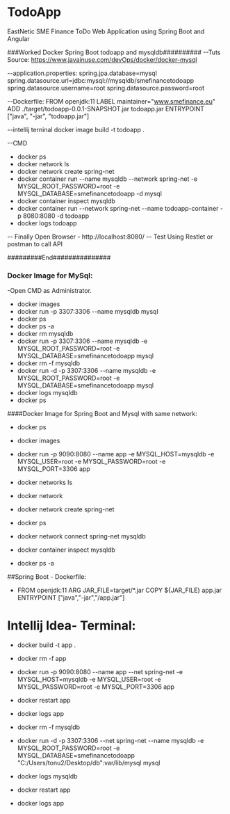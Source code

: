 # TodoApp
 EastNetic SME Finance ToDo Web Application using Spring Boot and Angular

###Worked Docker Spring Boot todoapp and mysqldb##########
--Tuts Source: https://www.javainuse.com/devOps/docker/docker-mysql

--application.properties:
spring.jpa.database=mysql
spring.datasource.url=jdbc:mysql://mysqldb/smefinancetodoapp
spring.datasource.username=root
spring.datasource.password=root

--Dockerfile:
FROM openjdk:11
LABEL maintainer="www.smefinance.eu"
ADD ./target/todoapp-0.0.1-SNAPSHOT.jar todoapp.jar
ENTRYPOINT ["java", "-jar", "todoapp.jar"]

--intellij terninal
docker image build -t todoapp .

--CMD 
- docker ps
- docker network ls
- docker network create spring-net
- docker container run --name mysqldb --network spring-net -e MYSQL_ROOT_PASSWORD=root -e MYSQL_DATABASE=smefinancetodoapp -d mysql
- docker container inspect mysqldb
- docker container run --network spring-net --name todoapp-container -p 8080:8080 -d todoapp
- docker logs todoapp

-- Finally Open Browser - http://localhost:8080/
-- Test Using Restlet or postman to call API

#########End###############



















### Docker Image for MySql:
-Open CMD as Administrator.
- docker images
- docker run -p 3307:3306 --name mysqldb mysql
- docker ps
- docker ps -a
- docker rm mysqldb
- docker run -p 3307:3306 --name mysqldb -e MYSQL_ROOT_PASSWORD=root -e MYSQL_DATABASE=smefinancetodoapp mysql
- docker rm -f mysqldb
- docker run -d -p 3307:3306 --name mysqldb -e MYSQL_ROOT_PASSWORD=root -e MYSQL_DATABASE=smefinancetodoapp mysql
- docker logs mysqldb
- docker ps

####Docker Image for Spring Boot and Mysql with same network:
- docker ps
- docker images
- docker run -p 9090:8080 --name app -e MYSQL_HOST=mysqldb -e MYSQL_USER=root -e MYSQL_PASSWORD=root -e MYSQL_PORT=3306 app
- docker networks ls

- docker network
- docker network create spring-net
- docker ps
- docker network connect spring-net mysqldb
- docker container inspect mysqldb
- docker ps -a

##Spring Boot - Dockerfile:
- FROM openjdk:11
  ARG JAR_FILE=target/*.jar
  COPY ${JAR_FILE} app.jar
  ENTRYPOINT ["java","-jar","/app.jar"]
  
# Intellij Idea- Terminal:
- docker build -t app .


- docker rm -f app
- docker run -p 9090:8080 --name app --net spring-net -e MYSQL_HOST=mysqldb -e MYSQL_USER=root -e MYSQL_PASSWORD=root -e MYSQL_PORT=3306 app

- docker restart app
- docker logs app

- docker rm -f mysqldb
- docker run -d -p 3307:3306 --net spring-net --name mysqldb -e MYSQL_ROOT_PASSWORD=root -e MYSQL_DATABASE=smefinancetodoapp "C:/Users/tonu2/Desktop/db":var/lib/mysql mysql
- docker logs mysqldb

- docker restart app
- docker logs app






























